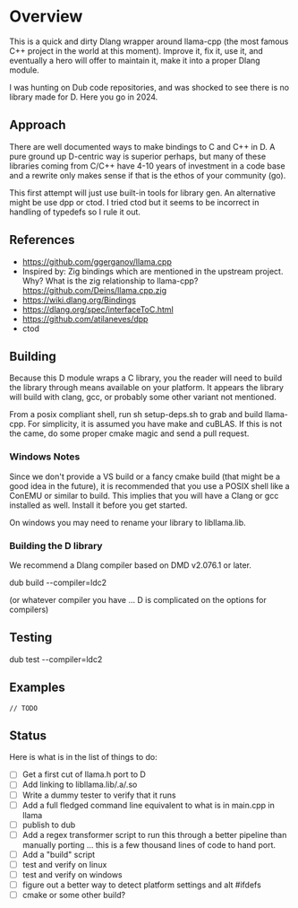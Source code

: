 # Overview

This is a quick and dirty Dlang wrapper around llama-cpp (the most famous C++ project in the world at this moment).  Improve it, fix it, use it, and eventually a hero will offer to maintain it, make it into a proper Dlang module.

I was hunting on Dub code repositories, and was shocked to see there is no library made for D.  Here you go in 2024.

## Approach

There are well documented ways to make bindings to C and C++ in D.  A pure ground up D-centric way is superior perhaps, but many of these libraries coming from C/C++ have 4-10 years of investment in a code base and a rewrite only makes sense if that is the ethos of your community (go).  

This first attempt will just use built-in tools for library gen.  An alternative might be use dpp or ctod.  I tried ctod but it seems to be incorrect in handling of typedefs so I rule it out. 

## References

- https://github.com/ggerganov/llama.cpp
- Inspired by: Zig bindings which are mentioned in the upstream project.  Why?  What is the zig relationship to llama-cpp? https://github.com/Deins/llama.cpp.zig
- https://wiki.dlang.org/Bindings
- https://dlang.org/spec/interfaceToC.html
- https://github.com/atilaneves/dpp
- ctod

## Building

Because this D module wraps a C library, you the reader will need to build the library through means available on your platform.  It appears the library will build with clang, gcc, or probably some other variant not mentioned.

From a posix compliant shell, run sh setup-deps.sh to grab and build llama-cpp.  For simplicity, it is assumed you have make and cuBLAS.  If this is not the came, do some proper cmake magic and send a pull request.  

### Windows Notes

Since we don't provide a VS build or a fancy cmake build (that might be a good idea in the future), it is recommended that you use a POSIX shell like a ConEMU or similar to build.  This implies that you will have a Clang or gcc installed as well.  Install it before you get started.

On windows you may need to rename your library to libllama.lib.

### Building the D library

We recommend a Dlang compiler based on DMD v2.076.1 or later.

dub build --compiler=ldc2

(or whatever compiler you have ... D is complicated on the options for compilers)
## Testing

dub test --compiler=ldc2

## Examples


```
// TODO
```

## Status

Here is what is in the list of things to do:

- [ ] Get a first cut of llama.h port to D
- [ ] Add linking to libllama.lib/.a/.so
- [ ] Write a dummy tester to verify that it runs
- [ ] Add a full fledged command line equivalent to what is in main.cpp in llama
- [ ] publish to dub
- [ ] Add a regex transformer script to run this through a better pipeline than manually porting ... this is a few thousand lines of code to hand port.
- [ ] Add a "build" script
- [ ] test and verify on linux
- [ ] test and verify on windows
- [ ] figure out a better way to detect platform settings and alt #ifdefs
- [ ] cmake or some other build?